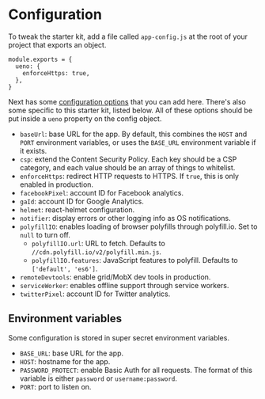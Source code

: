 # Configuration

To tweak the starter kit, add a file called `app-config.js` at the root of your project that exports an object.

```
module.exports = {
  ueno: {
    enforceHttps: true,
  },
}
```

Next has some [configuration options](https://nextjs.org/docs#custom-configuration) that you can add here. There's also some specific to this starter kit, listed below. All of these options should be put inside a `ueno` property on the config object.

- `baseUrl`: base URL for the app. By default, this combines the `HOST` and `PORT` environment variables, or uses the `BASE_URL` environment variable if it exists.
- `csp`: extend the Content Security Policy. Each key should be a CSP category, and each value should be an array of things to whitelist.
- `enforceHttps`: redirect HTTP requests to HTTPS. If `true`, this is only enabled in production.
- `facebookPixel`: account ID for Facebook analytics.
- `gaId`: account ID for Google Analytics.
- `helmet`: react-helmet configuration.
- `notifier`: display errors or other logging info as OS notifications.
- `polyfillIO`: enables loading of browser polyfills through polyfill.io. Set to `null` to turn off.
  - `polyfillIO.url`: URL to fetch. Defaults to `//cdn.polyfill.io/v2/polyfill.min.js`.
  - `polyfillIO.features`: JavaScript features to polyfill. Defaults to `['default', 'es6']`.
- `remoteDevtools`: enable grid/MobX dev tools in production.
- `serviceWorker`: enables offline support through service workers.
- `twitterPixel`: account ID for Twitter analytics.

## Environment variables

Some configuration is stored in super secret environment variables.

- `BASE_URL`: base URL for the app.
- `HOST`: hostname for the app.
- `PASSWORD_PROTECT`: enable Basic Auth for all requests. The format of this variable is either `password` or `username:password`.
- `PORT`: port to listen on.
